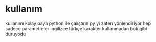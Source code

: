 # kullanım

kullanımı kolay baya python ile çalıştırın py yi zaten yönlendiriyor hep sadece parametreler ingilizce türkçe karakter kullanmadan bok gibi duruyodu
